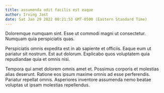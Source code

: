 ```yaml
---
title: assumenda odit facilis est eaque
author: Irving Jast
date: Sat Jan 29 2022 00:21:53 GMT-0500 (Eastern Standard Time)
---
```

Doloremque numquam sint. Esse ut commodi magni ut consectetur. Numquam quia perspiciatis quas.

 Perspiciatis omnis expedita est in ab sapiente et officiis. Eaque eum ut pariatur sit nostrum. Est aut dolorum. Explicabo quos voluptatem quia repudiandae quia et omnis nisi.

 Tempora qui amet dolorem omnis amet et. Possimus corporis et molestias alias deserunt. Ratione eos ipsum maxime omnis ad esse perferendis. Pariatur repellat omnis. Asperiores inventore assumenda nemo beatae voluptas ut ipsam molestias repellendus.